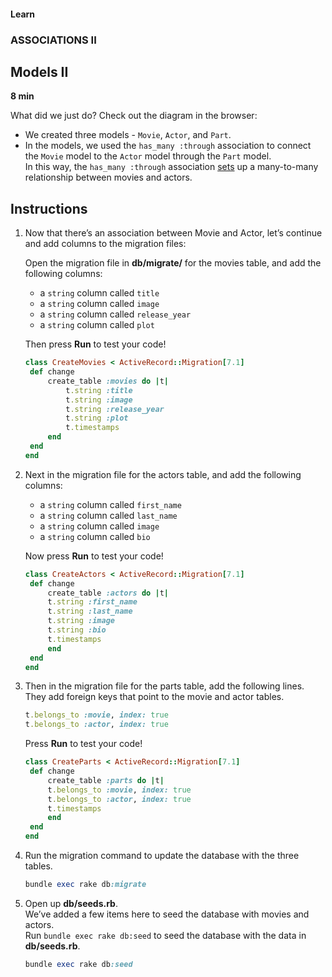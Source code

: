 #### Learn

### ASSOCIATIONS II

## Models II

**8 min**

What did we just do? Check out the diagram in the browser:

- We created three models - `Movie`, `Actor`, and `Part`.
- In the models, we used the `has_many :through` association to connect the `Movie` model to the `Actor` model through the `Part` model. <br>
  In this way, the `has_many :through` association [sets](https://www.codecademy.com/resources/docs/ruby/sets)
  up a many-to-many relationship between movies and actors.

## Instructions

1. Now that there’s an association between Movie and Actor, let’s continue and add columns to the migration files:

   Open the migration file in **db/migrate/** for the movies table, and add the following columns:

   - a `string` column called `title`
   - a `string` column called `image`
   - a `string` column called `release_year`
   - a `string` column called `plot`

   Then press **Run** to test your code!

   ```ruby
   class CreateMovies < ActiveRecord::Migration[7.1]
    def change
        create_table :movies do |t|
            t.string :title
            t.string :image
            t.string :release_year
            t.string :plot
            t.timestamps
        end
    end
   end
   ```

2. Next in the migration file for the actors table, and add the following columns:

   - a `string` column called `first_name`
   - a `string` column called `last_name`
   - a `string` column called `image`
   - a `string` column called `bio`

   Now press **Run** to test your code!

   ```ruby
   class CreateActors < ActiveRecord::Migration[7.1]
    def change
        create_table :actors do |t|
        t.string :first_name
        t.string :last_name
        t.string :image
        t.string :bio
        t.timestamps
        end
    end
   end
   ```

3. Then in the migration file for the parts table, add the following lines. <br>
   They add foreign keys that point to the movie and actor tables.

   ```ruby
   t.belongs_to :movie, index: true
   t.belongs_to :actor, index: true
   ```

   Press **Run** to test your code!

   ```ruby
   class CreateParts < ActiveRecord::Migration[7.1]
    def change
        create_table :parts do |t|
        t.belongs_to :movie, index: true
        t.belongs_to :actor, index: true
        t.timestamps
        end
    end
   end
   ```

4. Run the migration command to update the database with the three tables.

   ```ruby
   bundle exec rake db:migrate
   ```

5. Open up **db/seeds.rb**. <br>
   We’ve added a few items here to seed the database with movies and actors. <br>
   Run `bundle exec rake db:seed` to seed the database with the data in **db/seeds.rb**.

   ```ruby
   bundle exec rake db:seed
   ```
